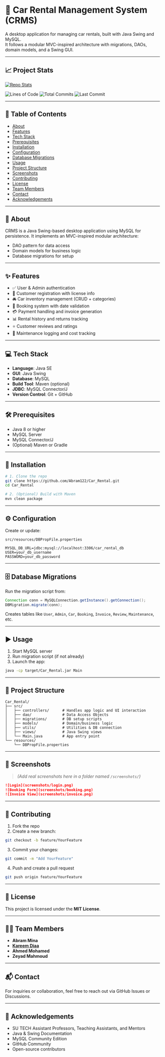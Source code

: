# 🚗 Car Rental Management System (CRMS)

A desktop application for managing car rentals, built with Java Swing and MySQL.  
It follows a modular MVC-inspired architecture with migrations, DAOs, domain models, and a Swing GUI.

---

## 📈 Project Stats
[![Repo Stats](https://github-readme-stats.vercel.app/api/pin/?username=Abram122&repo=Car_Rental&show_owner=false&title_color=blue&icon_color=yellow&bg_color=0d1117)](https://github.com/Abram122/Car_Rental)

![Lines of Code](https://tokei.rs/b1/github/Abram122/Car_Rental)
![Total Commits](https://img.shields.io/github/commit-activity/y/Abram122/Car_Rental)
![Last Commit](https://img.shields.io/github/last-commit/Abram122/Car_Rental)

---

## 📑 Table of Contents

- [About](#about)
- [Features](#features)
- [Tech Stack](#tech-stack)
- [Prerequisites](#prerequisites)
- [Installation](#installation)
- [Configuration](#configuration)
- [Database Migrations](#database-migrations)
- [Usage](#usage)
- [Project Structure](#project-structure)
- [Screenshots](#screenshots)
- [Contributing](#contributing)
- [License](#license)
- [Team Members](#team-members)
- [Contact](#contact)
- [Acknowledgements](#acknowledgements)

---

## 📝 About

CRMS is a Java Swing-based desktop application using MySQL for persistence. It implements an MVC-inspired modular architecture:

- DAO pattern for data access  
- Domain models for business logic  
- Database migrations for setup

---

## ✨ Features

- ✅ User & Admin authentication  
- 🧾 Customer registration with license info  
- 🚘 Car inventory management (CRUD + categories)  
- 📅 Booking system with date validation  
- 💳 Payment handling and invoice generation  
- 📊 Rental history and returns tracking  
- ⭐ Customer reviews and ratings  
- 🔧 Maintenance logging and cost tracking  

---

## 💻 Tech Stack

- **Language**: Java SE  
- **GUI**: Java Swing  
- **Database**: MySQL  
- **Build Tool**: Maven (optional)  
- **JDBC**: MySQL Connector/J  
- **Version Control**: Git + GitHub  

---

## 🛠 Prerequisites

- Java 8 or higher  
- MySQL Server  
- MySQL Connector/J  
- (Optional) Maven or Gradle  

---

## 🚀 Installation

```bash
# 1. Clone the repo
git clone https://github.com/Abram122/Car_Rental.git
cd Car_Rental

# 2. (Optional) Build with Maven
mvn clean package
````

---

## ⚙️ Configuration

Create or update:

```
src/resources/DBPropFile.properties
```

```properties
MYSQL_DB_URL=jdbc:mysql://localhost:3306/car_rental_db
USER=your_db_username
PASSWORD=your_db_password
```

---

## 🗄️ Database Migrations

Run the migration script from:

```java
Connection conn = MySQLConnection.getInstance().getConnection();
DBMigration.migrate(conn);
```

Creates tables like `User`, `Admin`, `Car`, `Booking`, `Invoice`, `Review`, `Maintenance`, etc.

---

## ▶️ Usage

1. Start MySQL server
2. Run migration script (if not already)
3. Launch the app:

```bash
java -cp target/Car_Rental.jar Main
```

---

## 📁 Project Structure

```
Car_Rental/
├── src/
│   ├── controllers/      # Handles app logic and UI interaction
│   ├── dao/              # Data Access Objects
│   ├── migrations/       # DB setup scripts
│   ├── models/           # Domain/business logic
│   ├── utils/            # Utilities & DB connection
│   ├── views/            # Java Swing views
│   └── Main.java         # App entry point
└── resources/
    └── DBPropFile.properties
```

---

## 📸 Screenshots

> *(Add real screenshots here in a folder named `/screenshots/`)*

```markdown
![Login](screenshots/login.png)
![Booking Form](screenshots/booking.png)
![Invoice View](screenshots/invoice.png)
```

---

## 🤝 Contributing

1. Fork the repo
2. Create a new branch:

```bash
git checkout -b feature/YourFeature
```

3. Commit your changes:

```bash
git commit -m "Add YourFeature"
```

4. Push and create a pull request

```bash
git push origin feature/YourFeature
```

---

## 📜 License

This project is licensed under the **MIT License**.

---

## 👨‍💻 Team Members

* **Abram Mina**
* **[Kareem Diaa](#https://github.com/kareem-diaa)**
* **Ahmed Mohamed**
* **Zeyad Mahmoud**

---

## 📬 Contact

For inquiries or collaboration, feel free to reach out via GitHub Issues or Discussions.

---

## 🙌 Acknowledgements

* SU TECH Assistant Professors, Teaching Assistants, and Mentors
* Java & Swing Documentation
* MySQL Community Edition
* GitHub Community
* Open-source contributors

